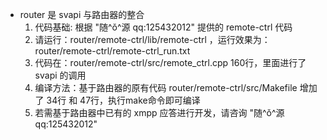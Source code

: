 ﻿
* router 是 svapi 与路由器的整合
  1.  代码基础: 根据 "随^ǒ^源 qq:125432012" 提供的 remote-ctrl 代码
  2.  请运行：router/remote-ctrl/lib/remote-ctrl ，运行效果为：router/remote-ctrl/remote-ctrl_run.txt
  3.  代码在：router/remote-ctrl/src/remote_ctrl.cpp  160行，里面进行了 svapi 的调用
  4.  编译方法：基于路由器的原有代码 router/remote-ctrl/src/Makefile 增加了 34行 和 47行，执行make命令即可编译
  5.  若需基于路由器中已有的 xmpp 应答进行开发，请咨询 "随^ǒ^源 qq:125432012" 
  
  
